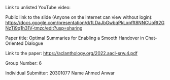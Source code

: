 Link to unlisted YouTube video:


Public link to the slide (Anyone on the internet can view without login):
https://docs.google.com/presentation/d/1LDaJbGwbqPkLxpfft8NNCUoRt2GNzTi9q1h31V-tmzc/edit?usp=sharing

Paper title:
Optimal Summaries for Enabling a Smooth Handover in Chat-Oriented Dialogue

Link to the paper:
https://aclanthology.org/2022.aacl-srw.4.pdf

Group Number: 
6


Individual Submitter:
20301077 Name Ahmed Anwar
